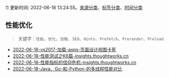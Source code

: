 :alarm_clock: 更新时间: 2022-06-18 13:24:55。[来源分类](../README.md)、[标签分类](../TAGS.md)、[时间分类](../TIMELINE.md)

## 性能优化


> 关键字：`性能`、`优化`、`加载`、`SEO`、`Hints`、`Prefetch`、`Prerender`、`Preload`



- [2022-06-18-vs2017-加载-aspx-页面设计视图卡死](https://www.v2ex.com/t/860545) 
- [2022-06-18-性能测试之K6篇-insights.thoughtworks.cn](https://blogread.cn/news/go.php?idItem=15127&url=https%3A%2F%2Finsights.thoughtworks.cn%2Fperformance-testing-k6%2F%3Fcomefrom%3Dhttps%253A%252F%252Fblogread.cn%252Fnews%252F) 
- [2022-06-18-性能指标的信仰危机-insights.thoughtworks.cn](https://blogread.cn/news/go.php?idItem=15122&url=https%3A%2F%2Finsights.thoughtworks.cn%2Fperformance-indicator%2F%3Fcomefrom%3Dhttps%253A%252F%252Fblogread.cn%252Fnews%252F) 
- [2022-06-18-Java、Go-和-Python-的多线程性能对比](https://toutiao.io/k/qac29q3) 